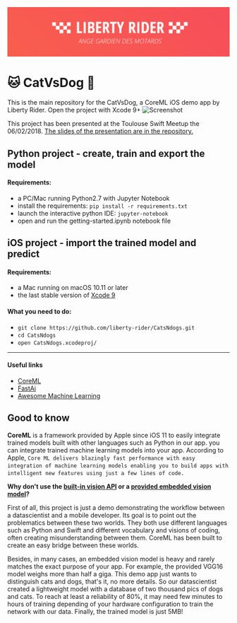 ![Liberty Rider](https://github.com/liberty-rider/CatVsDog/blob/master/header.png?raw=true)

🐱 CatVsDog 🐶
=========================

This is the main repository for the CatVsDog, a CoreML iOS demo app by Liberty Rider.
Open the project with Xcode 9+
![Screenshot](https://github.com/liberty-rider/CatsNdogs/blob/master/Screen.png?raw=true)

This project has been presented at the Toulouse Swift Meetup the 06/02/2018. [The slides of the presentation are in the repository.](https://github.com/liberty-rider/CatVsDog/blob/master/CoreML%20Meetup%20iOS%20by%20Liberty%20Rider.pdf)


## Python project - create, train and export the model

#### Requirements:
- a PC/Mac running Python2.7 with Jupyter Notebook
- install the requirements:  ```pip install -r requirements.txt```
- launch the interactive python IDE: ```jupyter-notebook```
- open and run the getting-started.ipynb notebook file

## iOS project - import the trained model and predict

#### Requirements:
- a Mac running on macOS 10.11 or later
- the last stable version of [Xcode 9](https://developer.apple.com/xcode/)

#### What you need to do:
 - ```git clone https://github.com/liberty-rider/CatsNdogs.git```
 - ```cd CatsNdogs```
 - ```open CatsNdogs.xcodeproj/```
---

#### Useful links
- [CoreML](https://developer.apple.com/documentation/coreml)
- [FastAi](http://www.fast.ai/)
- [Awesome Machine Learning](https://github.com/josephmisiti/awesome-machine-learning)

## Good to know
 **CoreML** is a framework provided by Apple since iOS 11 to easily integrate trained models built with other languages such as Python in our app. you can integrate trained machine learning models into your app.
 According to Apple,  `Core ML delivers blazingly fast performance with easy integration of machine learning models enabling you to build apps with intelligent new features using just a few lines of code.`

**Why don't use the [built-in vision API](https://developer.apple.com/documentation/vision) or a [provided embedded vision model](https://developer.apple.com/machine-learning/)?**

First of all, this project is just a demo demonstrating the workflow between a datascientist and a mobile developer. Its goal is to point out the problematics between these two worlds. They both use different languages such as Python and Swift and different vocabulary and visions of coding, often creating misunderstanding between them. CoreML has been built to create an easy bridge between these worlds.

Besides, in many cases, an embedded vision model is heavy and rarely matches the exact purpose of your app. For example, the provided VGG16 model weighs more than half a giga.  This demo app just wants to distinguish cats and dogs, that's it, no more details. So our datascientist created a lightweight model with a database of two thousand pics of dogs and cats.
To reach at least a reliability of 80%, it may need few minutes to hours of training depending of your hardware configuration  to train the network with our data. Finally, the trained model is just 5MB!
